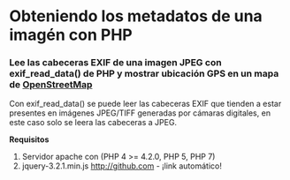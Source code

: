 # Obteniendo los metadatos de una imagén con PHP
### Lee las cabeceras EXIF de una imagen JPEG con exif_read_data() de PHP y mostrar ubicación GPS en un mapa de <a href="https://www.openstreetmap.org/">OpenStreetMap</a> ###

Con exif_read_data() se puede leer las cabeceras EXIF que tienden a estar presentes en imágenes JPEG/TIFF generadas por cámaras digitales, en este caso solo se leera las cabeceras a JPEG.

**Requisitos**
  1. Servidor apache con (PHP 4 >= 4.2.0, PHP 5, PHP 7)
  2. jquery-3.2.1.min.js http://github.com - ¡link automático!
